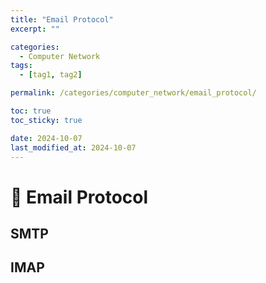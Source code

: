 ```yaml
---
title: "Email Protocol"
excerpt: ""

categories:
  - Computer Network
tags:
  - [tag1, tag2]

permalink: /categories/computer_network/email_protocol/

toc: true
toc_sticky: true

date: 2024-10-07
last_modified_at: 2024-10-07
---
```


# 🦥 Email Protocol
## SMTP

## IMAP

